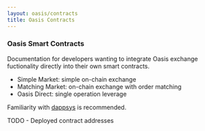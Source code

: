 ```yaml
---
layout: oasis/contracts
title: Oasis Contracts
---
```


### Oasis Smart Contracts

Documentation for developers wanting to integrate Oasis exchange fuctionality
directly into their own smart contracts.

- Simple Market: simple on-chain exchange
- Matching Market: on-chain exchange with order matching
- Oasis Direct: single operation leverage

Familiarity with [dappsys](https://dapp.tools/dappsys) is recommended.

TODO - Deployed contract addresses
